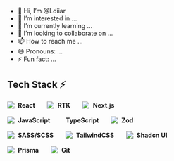 - 👋 Hi, I’m @Ldiiar
- 👀 I’m interested in ...
- 🌱 I’m currently learning ...
- 💞️ I’m looking to collaborate on ...
- 📫 How to reach me ...
- 😄 Pronouns: ...
- ⚡ Fun fact: ...


## Tech Stack ⚡️

<span>
	<img align="top" src="./icons/react.svg"/>&nbsp;
	<b>React</b>
</span>
&nbsp;&nbsp;&nbsp;&nbsp;&nbsp;
<span>
	<img align="top" src="./icons/rtk.svg"/>&nbsp;
	<b>RTK</b>
</span>
&nbsp;&nbsp;&nbsp;&nbsp;&nbsp;
<span>
	<img align="top" src="./icons/nextJS.svg"/>&nbsp;
	<b>Next.js</b>
</span>
<br/>
<br/>
<span>
	<img align="top" src="./icons/nodeJs.svg"/>&nbsp;
	<b>JavaScript</b>
</span>
&nbsp;&nbsp;&nbsp;&nbsp;&nbsp;
<span>
	<img align="top" src=""/>&nbsp;
	<b>TypeScript</b>
</span>
&nbsp;&nbsp;&nbsp;&nbsp;&nbsp;
<span>
	<img align="top" src="./icons/js.svg"/>&nbsp;
	<b>Zod</b>
</span>
<br/>
<br/>
<span>
	<img align="top" src="./icons/scss.svg"/>&nbsp;
	<b>SASS/SCSS</b>
</span>
&nbsp;&nbsp;&nbsp;&nbsp;&nbsp;
<span>
	<img align="top" src="https://img.icons8.com/?size=100&id=4PiNHtUJVbLs&format=png&color=000000"/>&nbsp;
	<b>TailwindCSS</b>
</span>
&nbsp;&nbsp;&nbsp;&nbsp;&nbsp;
<span>
	<img align="top" src="./icons/antDesign.svg"/>&nbsp;
	<b>Shadcn UI</b>
</span>
<br/>
<br/>
<span>
	<img align="top" src="./icons/gsap.svg"/>&nbsp;
	<b>Prisma</b>
</span>
&nbsp;&nbsp;&nbsp;&nbsp;&nbsp;
<span>
	<img align="top" src="./icons/git.svg"/>&nbsp;
	<b>Git</b>
</span>
